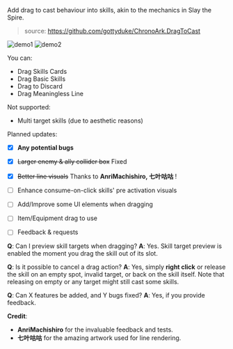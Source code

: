 Add drag to cast behaviour into skills, akin to the mechanics in Slay the Spire.

> source: https://github.com/gottyduke/ChronoArk.DragToCast

![demo1](https://i.postimg.cc/k5XXcjJc/drag-to-cast-demo.gif)
![demo2](https://i.postimg.cc/L8PzS8L7/drag-to-cast-demo-2.gif)


You can:
- Drag Skills Cards
- Drag Basic Skills
- Drag to Discard
- Drag Meaningless Line


Not supported:
- Multi target skills (due to aesthetic reasons)


Planned updates:
- [x] **Any potential bugs**
- [x] ~~Larger enemy & ally collider box~~ Fixed
- [x] ~~Better line visuals~~ Thanks to **AnriMachishiro, 七叶咕咕** !
- [ ] Enhance consume-on-click skills' pre activation visuals
- [ ] Add/Improve some UI elements when dragging
- [ ] Item/Equipment drag to use
- [ ] Feedback & requests


**Q**: Can I preview skill targets when dragging?
**A**: Yes. Skill target preview is enabled the moment you drag the skill out of its slot.

**Q**: Is it possible to cancel a drag action?
**A**: Yes, simply **right click** or release the skill on an empty spot, invalid target, or back on the skill itself. Note that releasing on empty or any target might still cast some skills.

**Q**: Can X features be added, and Y bugs fixed?
**A**: Yes, if you provide feedback.


**Credit**: 
- **AnriMachishiro** for the invaluable feedback and tests.
- **七叶咕咕** for the amazing artwork used for line rendering.
